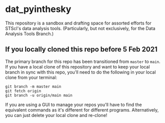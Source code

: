 # dat_pyinthesky

This repository is a sandbox and drafting space for assorted efforts for STScI's data analysis tools. (Particularly, but not exclusively, for the Data Analysis Tools Branch.)

## If you locally cloned this repo before 5 Feb 2021

The primary branch for this repo has been transitioned from ``master`` to ``main``.  If you have a local clone of this repository and want to keep your local branch in sync with this repo, you'll need to do the following in your local clone from your terminal:
```
git branch -m master main
git fetch origin
git branch -u origin/main main
```
If you are using a GUI to manage your repos you'll have to find the equivalent commands as it's different for different programs. Alternatively, you can just delete your local clone and re-clone!
